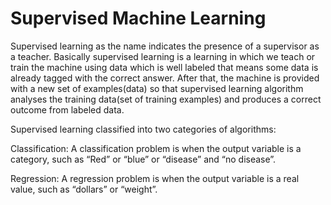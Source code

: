 # Supervised Machine Learning
Supervised learning as the name indicates the presence of a supervisor as a teacher. Basically supervised learning is a learning in which we teach or train the machine using data which is well labeled that means some data is already tagged with the correct answer. After that, the machine is provided with a new set of examples(data) so that supervised learning algorithm analyses the training data(set of training examples) and produces a correct outcome from labeled data. 


Supervised learning classified into two categories of algorithms:

Classification: A classification problem is when the output variable is a category, such as “Red” or “blue” or “disease” and “no disease”.

Regression: A regression problem is when the output variable is a real value, such as “dollars” or “weight”.
